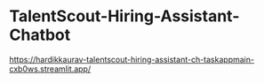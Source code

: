 # TalentScout-Hiring-Assistant-Chatbot
https://hardikkaurav-talentscout-hiring-assistant-ch-taskappmain-cxb0ws.streamlit.app/
